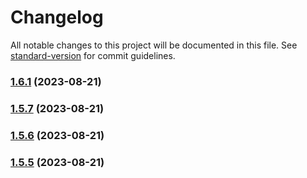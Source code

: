 # Changelog

All notable changes to this project will be documented in this file. See [standard-version](https://github.com/conventional-changelog/standard-version) for commit guidelines.

### [1.6.1](https://github.com/Hybes/blitz-for-league-only/compare/v1.5.7...v1.6.1) (2023-08-21)

### [1.5.7](https://github.com/Hybes/blitz-for-league-only/compare/v1.5.6...v1.5.7) (2023-08-21)

### [1.5.6](https://github.com/Hybes/blitz-for-league-only/compare/v1.5.5...v1.5.6) (2023-08-21)

### [1.5.5](https://github.com/Hybes/blitz-for-league-only/compare/v1.5.4...v1.5.5) (2023-08-21)